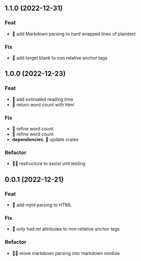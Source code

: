 ## 1.1.0 (2022-12-31)

### Feat

- 🌟 add Markdown parsing to hard wrapped lines of plaintext

### Fix

- 💫 add target blank to non relative anchor tags

## 1.0.0 (2022-12-23)

### Feat

- 🌟 add estimated reading time
- 🌟 return word count with html

### Fix

- 💫 refine word count
- 💫 refine word count
- **dependencies**: 💫 update crates

### Refactor

- 🏄🏽 restructure to assist unit testing

## 0.0.1 (2022-12-21)

### Feat

- 🌟 add mjml parsing to HTML

### Fix

- 💫 only had rel attributes to non-relative anchor tags

### Refactor

- 🏄🏽 move markdown parsing into markdown module
